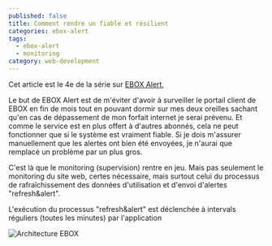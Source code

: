 ```yaml
---
published: false
title: Comment rendre un fiable et résilient
categories: ebox-alert
tags:
  - ebox-alert
  - monitoring
category: web-development
---
```

Cet article est le 4e de la série sur [EBOX Alert][ebox-alert], 

Le but de EBOX Alert est de m'éviter d'avoir à surveiller le portail client de EBOX en fin de mois tout en pouvant dormir sur mes deux oreilles sachant qu'en cas de dépassement de mon forfait internet je serai prévenu. Et comme le service est en plus offert à d'autres abonnés, cela ne peut fonctionner que si le système est vraiment fiable. Si je dois m'assurer manuellement que les alertes ont bien été envoyées, je n'aurai que remplacé un problème par un plus gros.

C'est là que le monitoring (supervision) rentre en jeu. Mais pas seulement le monitoring du site web, certes nécessaire, mais surtout celui du processus de rafraîchissement des données d'utilisation et d'envoi d'alertes "refresh&alert".

L'exécution du processus "refresh&alert" est déclenchée à intervals réguliers (toutes les minutes) par l'application


![Architecture EBOX]({{site.baseurl}}/images/EBOX-Architecture.png)

[ebox-alert]: http://www.ebox-alert.ca "ebox-alert.ca"
